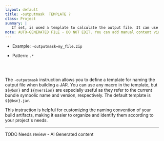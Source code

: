 ```yaml
---
layout: default
title: -outputmask  TEMPLATE ?
class: Project
summary: |
   If set, is used a template to calculate the output file. It can use any macro but the ${@bsn} and ${@version} macros refer to the current JAR being saved. The default is bsn + ".jar".
note: AUTO-GENERATED FILE - DO NOT EDIT. You can add manual content via same filename in ext folder. 
---
```


- Example: `-outputmask=my_file.zip`

- Pattern: `.*`

<!-- Manual content from: ext/outputmask.md --><br /><br />

The `-outputmask` instruction allows you to define a template for naming the output file when building a JAR. You can use any macro in the template, but `${@bsn}` and `${@version}` are especially useful as they refer to the current bundle symbolic name and version, respectively. The default template is `${@bsn}.jar`.

This instruction is helpful for customizing the naming convention of your build artifacts, making it easier to organize and identify them according to your project's needs.


<hr />
TODO Needs review - AI Generated content
